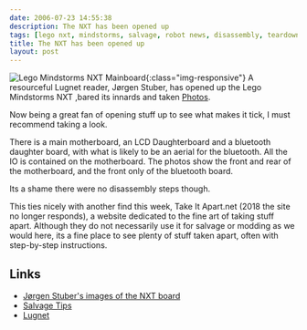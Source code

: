 ```yaml
---
date: 2006-07-23 14:55:38
description: The NXT has been opened up
tags: [lego nxt, mindstorms, salvage, robot news, disassembly, teardown]
title: The NXT has been opened up
layout: post
---
```

![Lego Mindstorms NXT Mainboard](http://www.jstuber.net/images/nxt-top_small.jpg){:class="img-responsive"}
A resourceful Lugnet reader, Jørgen Stuber, has opened up the Lego Mindstorms NXT ,bared its innards and taken [Photos](http://www.jstuber.net/2006/07/23/some-pictures-of-nxt-production-hardware/).

Now being a great fan of opening stuff up to see what makes it tick, I must recommend taking a look.

There is a main motherboard, an LCD Daughterboard and a bluetooth daughter board, with what is likely to be an aerial for the bluetooth. All the IO is contained on the motherboard. The photos show the front and rear of the motherboard, and the front only of the bluetooth board.

Its a shame there were no disassembly steps though.

This ties nicely with another find this week, Take It Apart.net (2018 the site no longer responds), a website dedicated to the fine art of taking stuff apart. Although they do not necessarily use it for salvage or modding as we would here, its a fine place to see plenty of stuff taken apart, often with step-by-step instructions.

## Links

* [Jørgen Stuber's images of the NXT board](http://www.jstuber.net/2006/07/23/some-pictures-of-nxt-production-hardware/)
* [Salvage Tips](/wiki/salvage_tips.html "Tips on pulling stuff apart to build robots. How, where and what.")
* [Lugnet](/wiki/lugnet.html "Lego Users Group Network")
